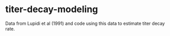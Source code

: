 # titer-decay-modeling
Data from Lupidi et al (1991) and code using this data to estimate titer decay rate. 

